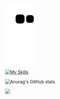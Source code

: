 ![Snake animation](https://github.com/karmugilen/karmugilen/blob/output/github-contribution-grid-snake.svg)

[![My Skills](https://skillicons.dev/icons?i=python,kotlin,nodejs,figma&theme=light)](https://skillicons.dev)

![Anurag's GitHub stats](https://github-readme-stats.vercel.app/api?username=karmugilen&show_icons=true&theme=transparent)

![](https://komarev.com/ghpvc/?username=your-karmugilen&color=grey)
